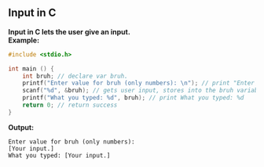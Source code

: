 Input in C
----------
**Input in C lets the user give an input.**\
**Example:**
```C
#include <stdio.h>

int main () {
    int bruh; // declare var bruh.
    printf("Enter value for bruh (only numbers): \n"); // print "Enter value for bruh", then a newline for cleaner output.
    scanf("%d", &bruh); // gets user input, stores into the bruh variable.
    printf("What you typed: %d", bruh); // print What you typed: %d
    return 0; // return success
}
```
**Output:**
```
Enter value for bruh (only numbers): 
[Your input.]
What you typed: [Your input.]
```